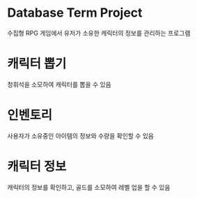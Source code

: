 # Database Term Project

 수집형 RPG 게임에서 유저가 소유한 캐릭터의 정보를 관리하는 프로그램

# 캐릭터 뽑기
청휘석을 소모하여 캐릭터를 뽑을 수 있음

# 인벤토리
사용자가 소유중인 아이템의 정보와 수량을 확인할 수 있음

# 캐릭터 정보
캐릭터의 정보를 확인하고, 골드를 소모하여 레벨 업을 할 수 있음
